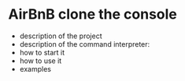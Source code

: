 # AirBnB clone the console
- description of the project
- description of the command interpreter:
- how to start it
- how to use it
- examples